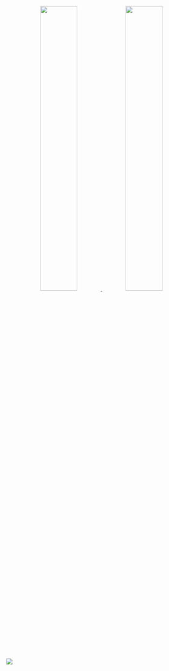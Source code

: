 <p align='center'><a href="https://github.com/unknownsrc">
  <img width="44%" src="https://github-readme-stats.vercel.app/api?username=unknownsrc&theme=dark&show_icons=true" />
  <img width="44%" src="https://github-readme-streak-stats.herokuapp.com?user=unknownsrc&theme=black-ice" />
</a></p>

[![](https://activity-graph.herokuapp.com/graph?username=unknownsrc&theme=react-dark)](https://github.com/unknownsrc)
